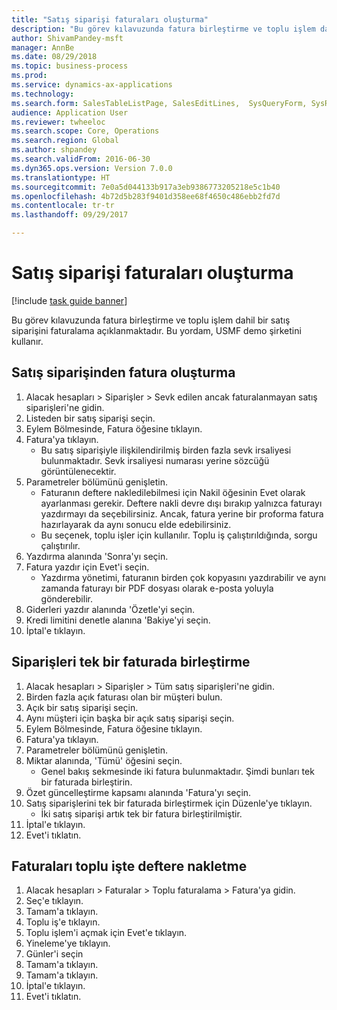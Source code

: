 ```yaml
--- 
title: "Satış siparişi faturaları oluşturma"
description: "Bu görev kılavuzunda fatura birleştirme ve toplu işlem dahil bir satış siparişini faturalama açıklanmaktadır."
author: ShivamPandey-msft
manager: AnnBe
ms.date: 08/29/2018
ms.topic: business-process
ms.prod: 
ms.service: dynamics-ax-applications
ms.technology: 
ms.search.form: SalesTableListPage, SalesEditLines,  SysQueryForm, SysRecurrence
audience: Application User
ms.reviewer: twheeloc
ms.search.scope: Core, Operations
ms.search.region: Global
ms.author: shpandey
ms.search.validFrom: 2016-06-30
ms.dyn365.ops.version: Version 7.0.0
ms.translationtype: HT
ms.sourcegitcommit: 7e0a5d044133b917a3eb9386773205218e5c1b40
ms.openlocfilehash: 4b72d5b283f9401d358ee68f4650c486ebb2fd7d
ms.contentlocale: tr-tr
ms.lasthandoff: 09/29/2017

---
```

# <a name="create-sales-order-invoices"></a>Satış siparişi faturaları oluşturma

[!include [task guide banner](../../includes/task-guide-banner.md)]

Bu görev kılavuzunda fatura birleştirme ve toplu işlem dahil bir satış siparişini faturalama açıklanmaktadır. Bu yordam, USMF demo şirketini kullanır.


## <a name="create-an-invoice-from-a-sales-order"></a>Satış siparişinden fatura oluşturma
1. Alacak hesapları > Siparişler > Sevk edilen ancak faturalanmayan satış siparişleri'ne gidin.
2. Listeden bir satış siparişi seçin. 
3. Eylem Bölmesinde, Fatura öğesine tıklayın.
4. Fatura'ya tıklayın.
    * Bu satış siparişiyle ilişkilendirilmiş birden fazla sevk irsaliyesi bulunmaktadır. Sevk irsaliyesi numarası yerine <multiple> sözcüğü görüntülenecektir.  
5. Parametreler bölümünü genişletin.
    * Faturanın deftere nakledilebilmesi için Nakil öğesinin Evet olarak ayarlanması gerekir. Deftere nakli devre dışı bırakıp yalnızca faturayı yazdırmayı da seçebilirsiniz. Ancak, fatura yerine bir proforma fatura hazırlayarak da aynı sonucu elde edebilirsiniz.  
    * Bu seçenek, toplu işler için kullanılır. Toplu iş çalıştırıldığında, sorgu çalıştırılır.    
6. Yazdırma alanında 'Sonra'yı seçin.
7. Fatura yazdır için Evet'i seçin.
    * Yazdırma yönetimi, faturanın birden çok kopyasını yazdırabilir ve aynı zamanda faturayı bir PDF dosyası olarak e-posta yoluyla gönderebilir.  
8. Giderleri yazdır alanında 'Özetle'yi seçin.
9. Kredi limitini denetle alanına 'Bakiye'yi seçin.
10. İptal'e tıklayın.

## <a name="combine-orders-into-a-single-invoice"></a>Siparişleri tek bir faturada birleştirme
1. Alacak hesapları > Siparişler > Tüm satış siparişleri'ne gidin.
2. Birden fazla açık faturası olan bir müşteri bulun.
3. Açık bir satış siparişi seçin.
4. Aynı müşteri için başka bir açık satış siparişi seçin.
5. Eylem Bölmesinde, Fatura öğesine tıklayın.
6. Fatura'ya tıklayın.
7. Parametreler bölümünü genişletin.
8. Miktar alanında, 'Tümü' öğesini seçin.
    * Genel bakış sekmesinde iki fatura bulunmaktadır. Şimdi bunları tek bir faturada birleştirin.  
9. Özet güncelleştirme kapsamı alanında 'Fatura'yı seçin.
10. Satış siparişlerini tek bir faturada birleştirmek için Düzenle'ye tıklayın.
    * İki satış siparişi artık tek bir fatura birleştirilmiştir.   
11. İptal'e tıklayın.
12. Evet'i tıklatın.

## <a name="post-invoices-in-a-batch"></a>Faturaları toplu işte deftere nakletme
1. Alacak hesapları > Faturalar > Toplu faturalama > Fatura'ya gidin.
2. Seç'e tıklayın.
3. Tamam'a tıklayın.
4. Toplu iş'e tıklayın.
5. Toplu işlem'i açmak için Evet'e tıklayın.
6. Yineleme'ye tıklayın.
7. Günler'i seçin
8. Tamam'a tıklayın.
9. Tamam'a tıklayın.
10. İptal'e tıklayın.
11. Evet'i tıklatın.


